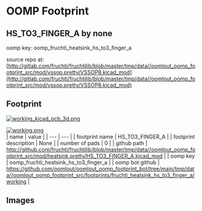 # OOMP Footprint  
## HS_TO3_FINGER_A  by none  
  
oomp key: oomp_fruchti_heatsink_hs_to3_finger_a  
  
source repo at: [http://gitlab.com/fruchti/fruchtilib/blob/master/tmp/data//oomlout_oomp_footprint_src/mod/vssop.pretty/VSSOP8.kicad_mod](http://gitlab.com/fruchti/fruchtilib/blob/master/tmp/data//oomlout_oomp_footprint_src/mod/vssop.pretty/VSSOP8.kicad_mod)  
## Footprint  
  
[![working_kicad_pcb_3d.png](working_kicad_pcb_3d_600.png)](working_kicad_pcb_3d.png)  
  
[![working.png](working_600.png)](working.png)  
| name | value | 
| --- | --- | 
| footprint name | HS_TO3_FINGER_A | 
| footprint description | None | 
| number of pads | 0 | 
| github path | http://github.com/fruchti/fruchtilib/blob/master/tmp/data//oomlout_oomp_footprint_src/mod/heatsink.pretty/HS_TO3_FINGER_A.kicad_mod | 
| oomp key | oomp_fruchti_heatsink_hs_to3_finger_a | 
| oomp bot github | https://github.com/oomlout/oomlout_oomp_footprint_bot/tree/main/tmp/data//oomlout_oomp_footprint_src/footprints/fruchti_heatsink_hs_to3_finger_a/working | 
## Images  
